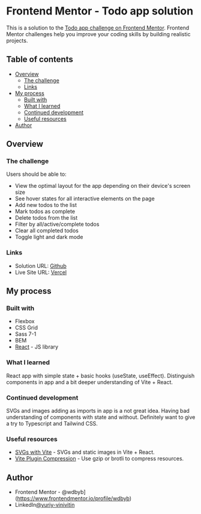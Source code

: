 # Frontend Mentor - Todo app solution

This is a solution to the [Todo app challenge on Frontend Mentor](https://www.frontendmentor.io/challenges/todo-app-Su1_KokOW). Frontend Mentor challenges help you improve your coding skills by building realistic projects.

## Table of contents

- [Overview](#overview)
  - [The challenge](#the-challenge)
  - [Links](#links)
- [My process](#my-process)
  - [Built with](#built-with)
  - [What I learned](#what-i-learned)
  - [Continued development](#continued-development)
  - [Useful resources](#useful-resources)
- [Author](#author)

## Overview

### The challenge

Users should be able to:

- View the optimal layout for the app depending on their device's screen size
- See hover states for all interactive elements on the page
- Add new todos to the list
- Mark todos as complete
- Delete todos from the list
- Filter by all/active/complete todos
- Clear all completed todos
- Toggle light and dark mode

### Links

- Solution URL: [Github](https://github.com/wdbyb/fm-todo-app)
- Live Site URL: [Vercel](https://fm-todo-app-nine.vercel.app/)

## My process

### Built with

- Flexbox
- CSS Grid
- Sass 7-1
- BEM
- [React](https://reactjs.org/) - JS library

### What I learned

React app with simple state + basic hooks (useState, useEffect). Distinguish components in app and a bit deeper understanding of Vite + React.

### Continued development

SVGs and images adding as imports in app is a not great idea. Having bad understanding of components with state and without. Definitely want to give a try to Typescript and Tailwind CSS.

### Useful resources

- [SVGs with Vite](https://www.freecodecamp.org/news/how-to-import-svgs-in-react-and-vite/) - SVGs and static images in Vite + React.
- [Vite Plugin Compression](https://morioh.com/p/0a37d5cf2171) - Use gzip or brotli to compress resources.

## Author

- Frontend Mentor - @wdbyb](https://www.frontendmentor.io/profile/wdbyb)
- LinkedIn[@yuriy-vinivitin](https://www.linkedin.com/in/yuriy-vinivitin/)

